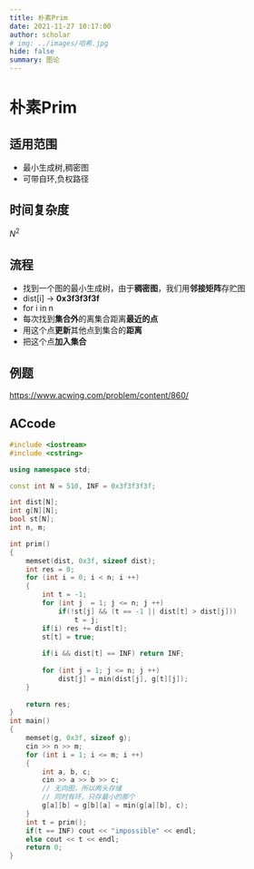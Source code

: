 ```yaml
---
title: 朴素Prim
date: 2021-11-27 10:17:00
author: scholar
# img: ../images/哈希.jpg
hide: false
summary: 图论
---
```

# 朴素Prim
## 适用范围
- 最小生成树,稠密图
- 可带自环,负权路径
## 时间复杂度
$N^2$
## 流程
- 找到一个图的最小生成树，由于**稠密图**，我们用**邻接矩阵**存贮图
- dist[i] -> **0x3f3f3f3f**
- for i in n
- 每次找到**集合外**的离集合距离**最近的点**
- 用这个点**更新**其他点到集合的**距离**
- 把这个点**加入集合**
## 例题
https://www.acwing.com/problem/content/860/
## ACcode
```cpp
#include <iostream>
#include <cstring>

using namespace std;

const int N = 510, INF = 0x3f3f3f3f;

int dist[N];
int g[N][N];
bool st[N];
int n, m;

int prim()
{
    memset(dist, 0x3f, sizeof dist);
    int res = 0;
    for (int i = 0; i < n; i ++)
    {
        int t = -1;
        for (int j  = 1; j <= n; j ++)
            if(!st[j] && (t == -1 || dist[t] > dist[j]))
                t = j;
        if(i) res += dist[t];
        st[t] = true;
        
        if(i && dist[t] == INF) return INF;
        
        for (int j = 1; j <= n; j ++)
            dist[j] = min(dist[j], g[t][j]);
    }
    
    return res;
}
int main()
{
    memset(g, 0x3f, sizeof g);
    cin >> n >> m;
    for (int i = 1; i <= m; i ++)
    {
        int a, b, c;
        cin >> a >> b >> c;
        // 无向图，所以两头存储
        // 同时有环，只存最小的那个
        g[a][b] = g[b][a] = min(g[a][b], c);
    }
    int t = prim();
    if(t == INF) cout << "impossible" << endl;
    else cout << t << endl;
    return 0;
}
```
